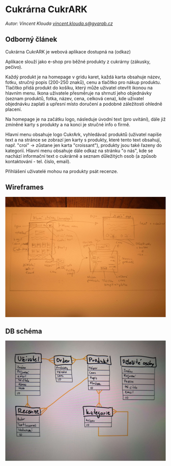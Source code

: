 # Cukrárna CukrARK
*Autor: Vincent Klouda [vincent.klouda.s@gyarab.cz](mailto:vincent.klouda.s@gyarab.cz)*

## Odborný článek

Cukrárna CukrARK je webová aplikace dostupná na (odkaz)

Aplikace slouží jako e-shop pro běžné produkty z cukrárny (zákusky, pečivo). 

Každý produkt je na homepage v gridu karet, každá karta obsahuje název, fotku, stručný popis (200-250 znaků), cenu a tlačítko pro nákup produktu. Tlačítko přidá produkt do košíku, který může uživatel otevřít ikonou na hlavním menu. Ikona uživatele přesměruje na shrnutí jeho objednávky (seznam produktů, fotka, název, cena, celková cena), kde uživatel objednávku zaplatí a upřesní místo doručení a podobné záležitosti ohledně placení. 

Na homepage je na začátku logo, následuje úvodní text (pro uvítání), dále již zmíněné karty s produkty a na konci je stručné info o firmě.

Hlavní menu obsahuje logo CukrArk, vyhledávač produktů (uživatel napíše text a na stránce se zobrazí jen karty s produkty, které tento text obsahují, např. "croi" -> zůstane jen karta "croissant"), produkty jsou také řazeny do kategorií. Hlavni menu obsahuje dále odkaz na stránku "o nás", kde se nachází informační text o cukrárně a seznam důležitých osob (a způsob kontaktování - tel. číslo, email).

Přihlášení uživatelé mohou na produkty psát recenze.

## Wireframes

![wireframe](https://raw.githubusercontent.com/gyarab/2024_wt_prj_klouda/refs/heads/main/cukrark_wireframe.jpg)

## DB schéma

![DB schéma](https://raw.githubusercontent.com/gyarab/2024_wt_prj_klouda/refs/heads/main/DB_schema.jpg)
